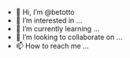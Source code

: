 - 👋 Hi, I’m @betotto
- 👀 I’m interested in ...
- 🌱 I’m currently learning ...
- 💞️ I’m looking to collaborate on ...
- 📫 How to reach me ...

<!---
betotto/betotto is a ✨ special ✨ repository because its `README.md` (this file) appears on your GitHub profile.
You can click the Preview link to take a look at your changes.
--->
